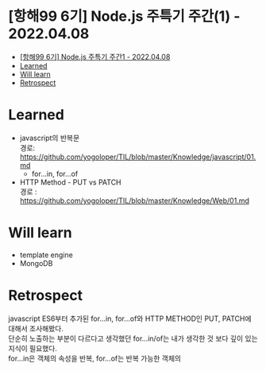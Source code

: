 # [항해99 6기] Node.js 주특기 주간(1) - 2022.04.08

<!-- TOC -->

- [[항해99 6기] Node.js 주특기 주간1 - 2022.04.08](#%ED%95%AD%ED%95%B499-6%EA%B8%B0-nodejs-%EC%A3%BC%ED%8A%B9%EA%B8%B0-%EC%A3%BC%EA%B0%841---20220408)
- [Learned](#learned)
- [Will learn](#will-learn)
- [Retrospect](#retrospect)

<!-- /TOC -->

# Learned
- javascript의 반복문  
  경로: https://github.com/yogoloper/TIL/blob/master/Knowledge/javascript/01.md
  - for...in, for...of
- HTTP Method - PUT vs PATCH  
  경로 : https://github.com/yogoloper/TIL/blob/master/Knowledge/Web/01.md

# Will learn
- template engine
- MongoDB

# Retrospect
javascript ES6부터 추가된 for...in, for...of와 HTTP METHOD인 PUT, PATCH에 대해서 조사해봤다.  
단순히 노출하는 부분이 다르다고 생각했던 for...in/of는 내가 생각한 것 보다 깊이 있는 지식이 필요했다.  
for...in은 객체의 속성을 반복, for...of는 반복 가능한 객체의 